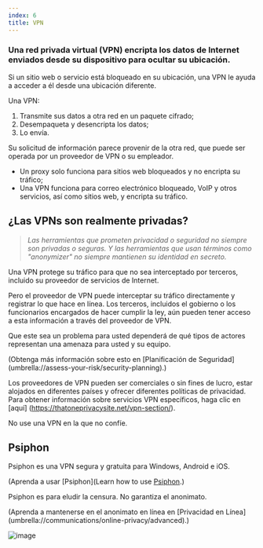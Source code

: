 ```yaml
---
index: 6
title: VPN
---
```

### Una red privada virtual (VPN) encripta los datos de Internet enviados desde su dispositivo para ocultar su ubicación.

Si un sitio web o servicio está bloqueado en su ubicación, una VPN le ayuda a acceder a él desde una ubicación diferente.

Una VPN:

1.  Transmite sus datos a otra red en un paquete cifrado;
2.  Desempaqueta y desencripta los datos;
3.  Lo envía.

Su solicitud de información parece provenir de la otra red, que puede ser operada por un proveedor de VPN o su empleador.

*   Un proxy solo funciona para sitios web bloqueados y no encripta su tráfico;
*   Una VPN funciona para correo electrónico bloqueado, VoIP y otros servicios, así como sitios web, y encripta su tráfico.

## ¿Las VPNs son realmente privadas?

> *Las herramientas que prometen privacidad o seguridad no siempre son privadas o seguras. Y las herramientas que usan términos como "anonymizer" no siempre mantienen su identidad en secreto.*

Una VPN protege su tráfico para que no sea interceptado por terceros, incluido su proveedor de servicios de Internet.

Pero el proveedor de VPN puede interceptar su tráfico directamente y registrar lo que hace en línea. Los terceros, incluidos el gobierno o los funcionarios encargados de hacer cumplir la ley, aún pueden tener acceso a esta información a través del proveedor de VPN.

Que este sea un problema para usted dependerá de qué tipos de actores representan una amenaza para usted y su equipo.

(Obtenga más información sobre esto en [Planificación de Seguridad] (umbrella://assess-your-risk/security-planning).)

Los proveedores de VPN pueden ser comerciales o sin fines de lucro, estar alojados en diferentes países y ofrecer diferentes políticas de privacidad. Para obtener información sobre servicios VPN específicos, haga clic en [aquí] (https://thatoneprivacysite.net/vpn-section/).

No use una VPN en la que no confíe.

## Psiphon

Psiphon es una VPN segura y gratuita para Windows, Android e iOS.

(Aprenda a usar [Psiphon](Learn how to use [Psiphon](umbrella://tools/messagging/s_psiphon.md).)

Psiphon es para eludir la censura. No garantiza el anonimato.

(Aprenda a mantenerse en el anonimato en línea en [Privacidad en Línea] (umbrella://communications/online-privacy/advanced).)

![image](internetb4.png)